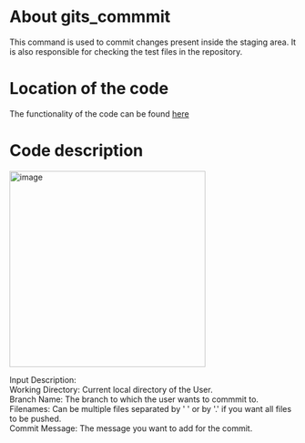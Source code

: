 # About gits_commmit

This command is used to commit changes present inside the staging area. It is also responsible for checking the test files in the repository.

# Location of the code

The functionality of the code can be found [here](https://github.com/psvkaushik/Group50_Proj2/blob/main/src/gits_commit.py)

# Code description

<img width="344" alt="image" src="https://github.com/psvkaushik/Group50_Proj2/assets/144864099/a2fa74c5-d23f-4e69-aca8-333dc60fee77">

Input Description:\
Working Directory: Current local directory of the User.\
Branch Name: The branch to which the user wants to commmit to.\
Filenames: Can be multiple files separated by ' ' or by '.' if you want all files to be pushed.\
Commit Message: The message you want to add for the commit. 
